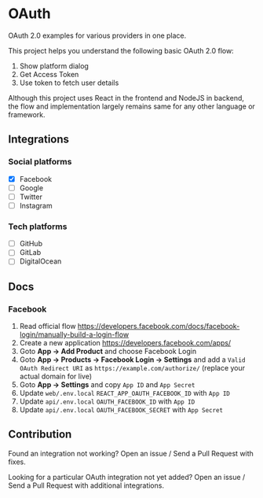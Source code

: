 # OAuth

OAuth 2.0 examples for various providers in one place.

This project helps you understand the following basic OAuth 2.0 flow:

1. Show platform dialog
2. Get Access Token
3. Use token to fetch user details

Although this project uses React in the frontend and NodeJS in backend, the flow and implementation largely remains same for any other language or framework.

## Integrations

### Social platforms

- [x] Facebook
- [ ] Google
- [ ] Twitter
- [ ] Instagram

### Tech platforms

- [ ] GitHub
- [ ] GitLab
- [ ] DigitalOcean

## Docs

### Facebook

1. Read official flow https://developers.facebook.com/docs/facebook-login/manually-build-a-login-flow
2. Create a new application https://developers.facebook.com/apps/
3. Goto **App → Add Product** and choose Facebook Login
4. Goto **App → Products → Facebook Login → Settings** and add a `Valid OAuth Redirect URI` as `https://example.com/authorize/` (replace your actual domain for live)
5. Goto **App → Settings** and copy `App ID` and `App Secret`
6. Update `web/.env.local` `REACT_APP_OAUTH_FACEBOOK_ID` with `App ID`
7. Update `api/.env.local` `OAUTH_FACEBOOK_ID` with `App ID`
8. Update `api/.env.local` `OAUTH_FACEBOOK_SECRET` with `App Secret`

## Contribution

Found an integration not working? Open an issue / Send a Pull Request with fixes.

Looking for a particular OAuth integration not yet added? Open an issue / Send a Pull Request with additional integrations.
